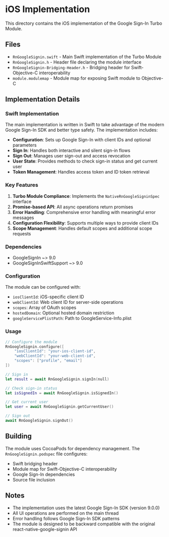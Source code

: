 # iOS Implementation

This directory contains the iOS implementation of the Google Sign-In Turbo Module.

## Files

- `RnGoogleSignin.swift` - Main Swift implementation of the Turbo Module
- `RnGoogleSignin.h` - Header file declaring the module interface
- `RnGoogleSignin-Bridging-Header.h` - Bridging header for Swift-Objective-C interoperability
- `module.modulemap` - Module map for exposing Swift module to Objective-C

## Implementation Details

### Swift Implementation
The main implementation is written in Swift to take advantage of the modern Google Sign-In SDK and better type safety. The implementation includes:

- **Configuration**: Sets up Google Sign-In with client IDs and optional parameters
- **Sign In**: Handles both interactive and silent sign-in flows
- **Sign Out**: Manages user sign-out and access revocation
- **User State**: Provides methods to check sign-in status and get current user
- **Token Management**: Handles access token and ID token retrieval

### Key Features

1. **Turbo Module Compliance**: Implements the `NativeRnGoogleSigninSpec` interface
2. **Promise-based API**: All async operations return promises
3. **Error Handling**: Comprehensive error handling with meaningful error messages
4. **Configuration Flexibility**: Supports multiple ways to provide client IDs
5. **Scope Management**: Handles default scopes and additional scope requests

### Dependencies

- GoogleSignIn ~> 9.0
- GoogleSignInSwiftSupport ~> 9.0

### Configuration

The module can be configured with:
- `iosClientId`: iOS-specific client ID
- `webClientId`: Web client ID for server-side operations
- `scopes`: Array of OAuth scopes
- `hostedDomain`: Optional hosted domain restriction
- `googleServicePlistPath`: Path to GoogleService-Info.plist

### Usage

```swift
// Configure the module
RnGoogleSignin.configure([
    "iosClientId": "your-ios-client-id",
    "webClientId": "your-web-client-id",
    "scopes": ["profile", "email"]
])

// Sign in
let result = await RnGoogleSignin.signIn(null)

// Check sign-in status
let isSignedIn = await RnGoogleSignin.isSignedIn()

// Get current user
let user = await RnGoogleSignin.getCurrentUser()

// Sign out
await RnGoogleSignin.signOut()
```

## Building

The module uses CocoaPods for dependency management. The `RnGoogleSignin.podspec` file configures:

- Swift bridging header
- Module map for Swift-Objective-C interoperability
- Google Sign-In dependencies
- Source file inclusion

## Notes

- The implementation uses the latest Google Sign-In SDK (version 9.0.0)
- All UI operations are performed on the main thread
- Error handling follows Google Sign-In SDK patterns
- The module is designed to be backward compatible with the original react-native-google-signin API 
